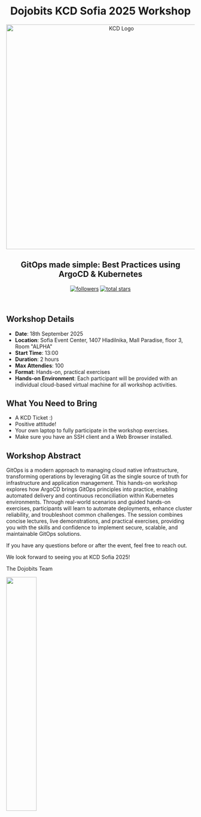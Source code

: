 <div align="center">
  <h1 align="center">Dojobits KCD Sofia 2025 Workshop</h1>
  <picture>
     <img src="https://res.cloudinary.com/startup-grind/image/upload/c_fill%2Cdpr_2.0%2Cf_auto%2Cg_center%2Cq_auto:good/v1/gcs/platform-data-cncf/chapter_banners/cncf-kcd-header_UyBGlEm.png" width="600" alt="KCD Logo">
  </picture>
 <h2 align="center">GitOps made simple: Best Practices using ArgoCD & Kubernetes</h1>

<!-- Github links -->
<p align="center">
   <a href="https://github.com/DojoBits?tab=followers">
      <img alt="followers" title="Follow me on Github" src="https://custom-icon-badges.demolab.com/github/followers/DojoBits?color=236ad3&labelColor=1155ba&style=for-the-badge&logo=person-add&label=Follow&logoColor=white"/></a>
   <a href="https://github.com/DojoBits?tab=repositories&sort=stargazers">
      <img alt="total stars" title="Total stars on GitHub" src="https://custom-icon-badges.demolab.com/github/stars/DojoBits?color=55960c&style=for-the-badge&labelColor=488207&logo=star"/></a>
</p>
</div>

<br />


## Workshop Details

- **Date**: 18th September 2025
- **Location**: Sofia Event Center, 1407 Hladilnika, Mall Paradise, floor 3, Room "ALPHA"
- **Start Time**: 13:00
- **Duration**: 2 hours
- **Max Attendies**: 100
- **Format**: Hands-on, practical exercises
- **Hands-on Environment**: Each participant will be provided with an individual cloud-based virtual machine for all workshop activities.


## What You Need to Bring

- A KCD Ticket :)
- Positive attitude!
- Your own laptop to fully participate in the workshop exercises.
- Make sure you have an SSH client and a Web Browser installed.



## Workshop Abstract

GitOps is a modern approach to managing cloud native infrastructure, transforming operations by leveraging Git as the single source of truth for infrastructure and application management. This hands-on workshop explores how ArgoCD brings GitOps principles into practice, enabling automated delivery and continuous reconciliation within Kubernetes environments. Through real-world scenarios and guided hands-on exercises, participants will learn to automate deployments, enhance cluster reliability, and troubleshoot common challenges. The session combines concise lectures, live demonstrations, and practical exercises, providing you with the skills and confidence to implement secure, scalable, and maintainable GitOps solutions.



If you have any questions before or after the event, feel free to reach out.

We look forward to seeing you at KCD Sofia 2025!

The Dojobits Team

<img src="https://dojobits.github.io/assets/logo/dojobits-logo.png" width="40%">

